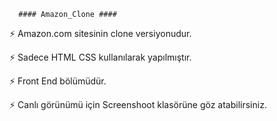       #### Amazon_Clone ####
⚡️ Amazon.com sitesinin clone versiyonudur.

⚡️ Sadece HTML CSS kullanılarak yapılmıştır.

⚡️ Front End bölümüdür.

⚡️ Canlı görünümü için Screenshoot klasörüne göz atabilirsiniz.
